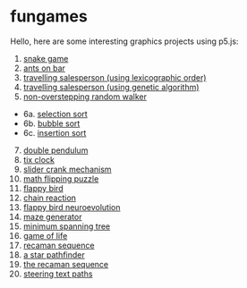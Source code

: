 # fungames
Hello, here are some interesting graphics projects using p5.js:
1. [snake game](https://codewithkaranjeswani.github.io/fungames/snake/)
2. [ants on bar](https://codewithkaranjeswani.github.io/fungames/antsonbar/)
3. [travelling salesperson (using lexicographic order)](https://codewithkaranjeswani.github.io/fungames/travelling_salesperson/)
4. [travelling salesperson (using genetic algorithm)](https://codewithkaranjeswani.github.io/fungames/travelling_salesperson_comparision/)
5. [non-overstepping random walker](https://codewithkaranjeswani.github.io/fungames/nonoverstepping_randomwalker_predictive/)
- 6a. [selection sort](https://codewithkaranjeswani.github.io/fungames/sorting_algorithms/selection_sort/)
- 6b. [bubble sort](https://codewithkaranjeswani.github.io/fungames/sorting_algorithms/bubble_sort/)
- 6c. [insertion sort](https://codewithkaranjeswani.github.io/fungames/sorting_algorithms/insertion_sort/)
7. [double pendulum](https://codewithkaranjeswani.github.io/fungames/double_pendulum/)
8. [tix clock](https://codewithkaranjeswani.github.io/fungames/tix_clock/)
9. [slider crank mechanism](https://codewithkaranjeswani.github.io/fungames/slider_crank_mechanism/)
10. [math flipping puzzle](https://codewithkaranjeswani.github.io/fungames/math_flipping_puzzle/)
11. [flappy bird](https://codewithkaranjeswani.github.io/fungames/flappy_bird/)
12. [chain reaction](https://codewithkaranjeswani.github.io/fungames/chain_reaction_game/)
13. [flappy bird neuroevolution](https://codewithkaranjeswani.github.io/fungames/flappy_bird_neuroevolution/)
14. [maze generator](https://codewithkaranjeswani.github.io/fungames/maze_generator/)
15. [minimum spanning tree](https://codewithkaranjeswani.github.io/fungames/minimum_spanning_tree/)
16. [game of life](https://codewithkaranjeswani.github.io/fungames/game_of_life/)
17. [recaman sequence](https://codewithkaranjeswani.github.io/fungames/recaman_sequence/)
18. [a star pathfinder](https://codewithkaranjeswani.github.io/fungames/a_star_pathfinder/)
19. [the recaman sequence](https://codewithkaranjeswani.github.io/fungames/recaman_sequence/)
20. [steering text paths](https://codewithkaranjeswani.github.io/fungames/steering_text_paths/)